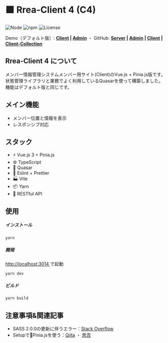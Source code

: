 # 🟪 Rrea-Client 4 (C4)

![Node](https://img.shields.io/badge/Node.js-v18.0.0-fb7185.svg?logo=&style=flat-square)  ![npm](https://img.shields.io/badge/npm-1.0.0-84CC16.svg?style=flat-square)  ![License](https://img.shields.io/badge/License-MIT-0284C7.svg?logo=&style=flat-square)

Demo（デフォルト版）:  **[Client](http://rrea-client.live) | [Admin](http://rrea-admin.live)**  ・  GitHub: **[Server](https://github.com/kensoz/Rrea-server) | [Admin](https://github.com/kensoz/Rrea-admin) | [Client](https://github.com/kensoz/Rrea-client) | [Client-Collection](https://github.com/kensoz/Rrea-client-collection)**

## Rrea-Client 4 について

メンバー情報管理システムメンバー用サイト(Client)のVue.js + Pinia.js版です。  
状態管理ライブラリと業務でよく利用しているQuasarを使って構築しました。機能はデフォルト版と同じです。

## メイン機能

+ メンバー位置と情報を表示
+ レスポンシブ対応



## スタック

+ ⚡️ Vue.js 3 + Pinia.js
+ ⚙️ TypeScript
+ 🎨 Quasar
+ 📑 Eslint + Prettier
+ 🏭 Vite
+ 📦 Yarn
+ 🔺 RESTful API



## 使用

##### インストール

```bash
yarn
```

##### 開発

[http://localhost:3014 ](http://localhost:3014) で起動

```bash
yarn dev
```

##### ビルド

```bash
yarn build
```



## 注意事項&関連記事

+ SASS 2.0.0の更新に伴うエラー：[Stack Overflow](https://stackoverflow.com/questions/67631879/nuxtjs-vuetify-throwing-lots-of-using-for-division-is-deprecated-and-will-be)
+ Setupで🍍Pinia.jsを使う：[Qiita](https://qiita.com/kensoz/items/f1d4204f218651d2b6f9) ・  [思否](https://segmentfault.com/a/1190000042290316)



<!-- ## プレビュー

ホームページプレビュー

![preview](https://s2.loli.net/2022/07/14/TvsZ4CFr82cBJPb.jpg) -->

